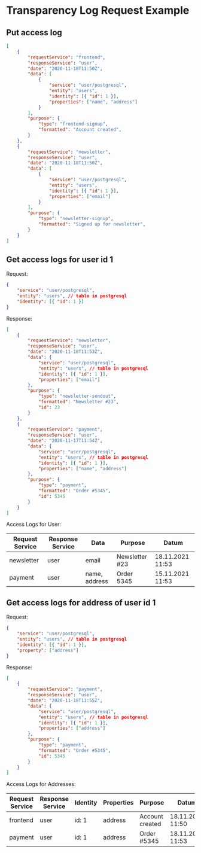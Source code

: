 # Transparency Log Request Example

## Put access log
```json
[
    {
        "requestService": "frontend",
        "responseService": "user",
        "date": "2020-11-18T11:50Z",
        "data": [
            {
                "service": "user/postgresql",
                "entity": "users",
                "identity": [{ "id": 1 }],
                "properties": ["name", "address"]
            }  
        ],
        "purpose": {
            "type": "frontend-signup",
            "formatted": "Account created",
        }
    },
    {
        "requestService": "newsletter",
        "responseService": "user",
        "date": "2020-11-18T11:50Z",
        "data": [
            {
                "service": "user/postgresql",
                "entity": "users",
                "identity": [{ "id": 1 }],
                "properties": ["email"]
            }  
        ],
        "purpose": {
            "type": "newsletter-signup",
            "formatted": "Signed up for newsletter",
        }
    }
]
```

## Get access logs for user id 1
Request:
```json
{
    "service": "user/postgresql",
    "entity": "users", // table in postgresql
    "identity": [{ "id": 1 }]
}
```

Response:
```json
[
    {
        "requestService": "newsletter",
        "responseService": "user",
        "date": "2020-11-18T11:53Z",
        "data": {
            "service": "user/postgresql",
            "entity": "users", // table in postgresql
            "identity": [{ "id": 1 }],
            "properties": ["email"]
        },
        "purpose": {
            "type": "newsletter-sendout",
            "formatted": "Newsletter #23",
            "id": 23
        }
    },
    {
        "requestService": "payment",
        "responseService": "user",
        "date": "2020-11-17T11:54Z",
        "data": {
            "service": "user/postgresql",
            "entity": "users", // table in postgresql
            "identity": [{ "id": 1 }],
            "properties": ["name", "address"]
        },
        "purpose": {
            "type": "payment",
            "formatted": "Order #5345",
            "id": 5345
        }
    }
]
```

Access Logs for User:

Request Service | Response Service | Data          | Purpose        | Datum
----------------|------------------|---------------|----------------|-----------------
newsletter      | user             | email         | Newsletter #23 | 18.11.2021 11:53
payment         | user             | name, address | Order 5345     | 15.11.2021 11:53


## Get access logs for address of user id 1
Request:
```json
{
    "service": "user/postgresql",
    "entity": "users", // table in postgresql
    "identity": [{ "id": 1 }],
    "property": ["address"]
}
```

Response:
```json
[
    {
        "requestService": "payment",
        "responseService": "user",
        "date": "2020-11-18T11:55Z",
        "data": {
            "service": "user/postgresql",
            "entity": "users", // table in postgresql
            "identity": [{ "id": 1 }],
            "properties": ["address"]
        },
        "purpose": {
            "type": "payment",
            "formatted": "Order #5345",
            "id": 5345
        }
    }
]
```

Access Logs for Addresses:

Request Service | Response Service | Identity | Properties | Purpose         | Datum
----------------|------------------|----------|------------|-----------------|-----------------
frontend        | user             | id: 1    | address    | Account created | 18.11.2021 11:50
payment         | user             | id: 1    | address    | Order #5345     | 18.11.2021 11:53